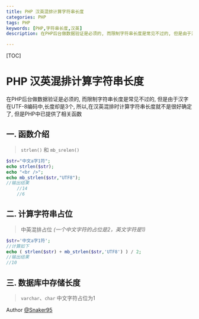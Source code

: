 ```yaml
---
title: PHP 汉英混排计算字符串长度
categories: PHP
tags: PHP
keywords: [PHP,字符串长度,汉英]
description: 在PHP后台做数据验证是必须的, 而限制字符串长度是常见不过的, 但是由于汉字在UTF-8编码中,长度却是3个, 所以,在汉英混排时计算字符串长度就不是很好确定了

---
```


[TOC]

# PHP 汉英混排计算字符串长度
在PHP后台做数据验证是必须的, 而限制字符串长度是常见不过的, 但是由于汉字在UTF-8编码中,长度却是3个, 所以,在汉英混排时计算字符串长度就不是很好确定了, 但是PHP中已提供了相关函数
<!--more-->
## 一. 函数介绍
> `strlen()` 和 `mb_srelen()`

```php
$str="中文a字1符";
echo strlen($str);
echo "<br />";
echo mb_strlen($str,"UTF8");
//输出结果
    //14
    //6
```

## 二. 计算字符串占位
> 中英混排占位 *(一个中文字符的占位是2，英文字符是1)*

```php
$str='中文a字1符';
//计算如下
echo ( strlen($str) + mb_strlen($str,'UTF8') ) / 2;
//输出结果
//10
```

## 三. 数据库中存储长度
> `varchar`、`char` 中文字符占位为1 

Author [@Snaker95][1]

[1]: http://www.sharedsea.com